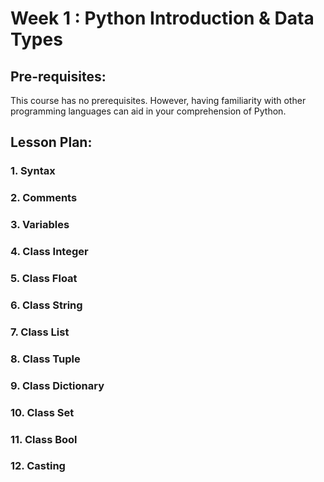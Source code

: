 # Week 1 : Python Introduction & Data Types

## Pre-requisites:

This course has no prerequisites. However, having familiarity with other programming languages can aid in your comprehension of Python.
## Lesson Plan:
### 1.	Syntax

### 2.	Comments

### 3.	Variables

### 4.	Class Integer

### 5.	Class Float

### 6.	Class String

### 7.	Class List

### 8.	Class Tuple

### 9.	Class Dictionary

### 10.	Class Set

### 11.	Class Bool

### 12.	Casting
